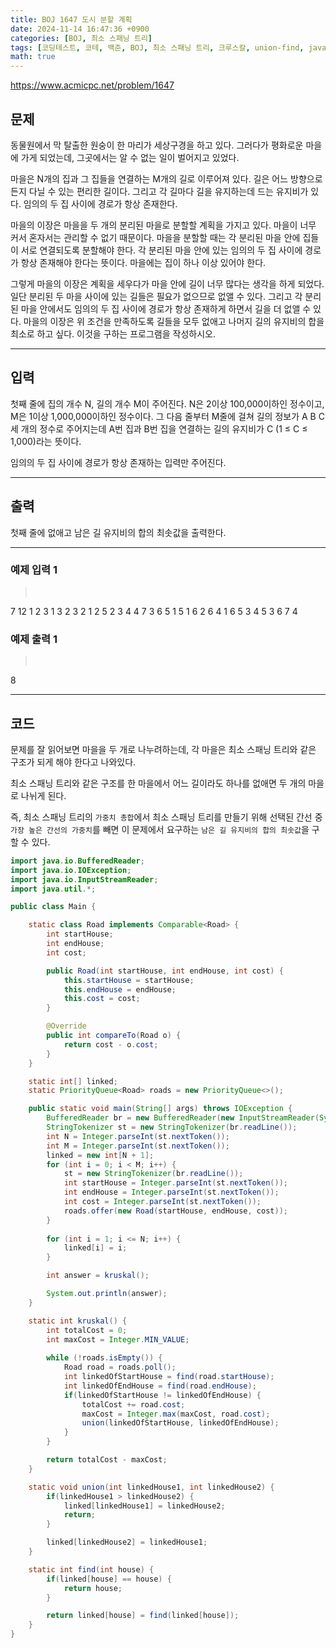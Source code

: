```yaml
---
title: BOJ 1647 도시 분할 계획
date: 2024-11-14 16:47:36 +0900
categories: [BOJ, 최소 스패닝 트리]
tags: [코딩테스트, 코테, 백준, BOJ, 최소 스패닝 트리, 크루스칼, union-find, java]
math: true
---
```


<https://www.acmicpc.net/problem/1647>

## 문제
동물원에서 막 탈출한 원숭이 한 마리가 세상구경을 하고 있다. 그러다가 평화로운 마을에 가게 되었는데, 그곳에서는 알 수 없는 일이 벌어지고 있었다.

마을은 N개의 집과 그 집들을 연결하는 M개의 길로 이루어져 있다. 길은 어느 방향으로든지 다닐 수 있는 편리한 길이다. 그리고 각 길마다 길을 유지하는데 드는 유지비가 있다. 임의의 두 집 사이에 경로가 항상 존재한다.

마을의 이장은 마을을 두 개의 분리된 마을로 분할할 계획을 가지고 있다. 마을이 너무 커서 혼자서는 관리할 수 없기 때문이다. 마을을 분할할 때는 각 분리된 마을 안에 집들이 서로 연결되도록 분할해야 한다. 각 분리된 마을 안에 있는 임의의 두 집 사이에 경로가 항상 존재해야 한다는 뜻이다. 마을에는 집이 하나 이상 있어야 한다.

그렇게 마을의 이장은 계획을 세우다가 마을 안에 길이 너무 많다는 생각을 하게 되었다. 일단 분리된 두 마을 사이에 있는 길들은 필요가 없으므로 없앨 수 있다. 그리고 각 분리된 마을 안에서도 임의의 두 집 사이에 경로가 항상 존재하게 하면서 길을 더 없앨 수 있다. 마을의 이장은 위 조건을 만족하도록 길들을 모두 없애고 나머지 길의 유지비의 합을 최소로 하고 싶다. 이것을 구하는 프로그램을 작성하시오.

---
## 입력
첫째 줄에 집의 개수 N, 길의 개수 M이 주어진다. N은 2이상 100,000이하인 정수이고, M은 1이상 1,000,000이하인 정수이다. 그 다음 줄부터 M줄에 걸쳐 길의 정보가 A B C 세 개의 정수로 주어지는데 A번 집과 B번 집을 연결하는 길의 유지비가 C (1 ≤ C ≤ 1,000)라는 뜻이다.

임의의 두 집 사이에 경로가 항상 존재하는 입력만 주어진다.

---
## 출력
첫째 줄에 없애고 남은 길 유지비의 합의 최솟값을 출력한다.

---
### 예제 입력 1
> <pre>
7 12
1 2 3
1 3 2
3 2 1
2 5 2
3 4 4
7 3 6
5 1 5
1 6 2
6 4 1
6 5 3
4 5 3
6 7 4
> </pre>

### 예제 출력 1
> <pre>
8
> </pre>

---
## 코드

문제를 잘 읽어보면 마을을 두 개로 나누려하는데, 각 마을은 최소 스패닝 트리와 같은 구조가 되게 해야 한다고 나와있다.

최소 스패닝 트리와 같은 구조를 한 마을에서 어느 길이라도 하나를 없애면 두 개의 마을로 나뉘게 된다.

즉, 최소 스패닝 트리의 `가중치 총합`에서 최소 스패닝 트리를 만들기 위해 선택된 간선 중 `가장 높은 간선의 가중치`를 빼면 이 문제에서 요구하는 `남은 길 유지비의 합의 최솟값`을 구할 수 있다.

```java
import java.io.BufferedReader;
import java.io.IOException;
import java.io.InputStreamReader;
import java.util.*;

public class Main {

    static class Road implements Comparable<Road> {
        int startHouse;
        int endHouse;
        int cost;

        public Road(int startHouse, int endHouse, int cost) {
            this.startHouse = startHouse;
            this.endHouse = endHouse;
            this.cost = cost;
        }

        @Override
        public int compareTo(Road o) {
            return cost - o.cost;
        }
    }

    static int[] linked;
    static PriorityQueue<Road> roads = new PriorityQueue<>();

    public static void main(String[] args) throws IOException {
        BufferedReader br = new BufferedReader(new InputStreamReader(System.in));
        StringTokenizer st = new StringTokenizer(br.readLine());
        int N = Integer.parseInt(st.nextToken());
        int M = Integer.parseInt(st.nextToken());
        linked = new int[N + 1];
        for (int i = 0; i < M; i++) {
            st = new StringTokenizer(br.readLine());
            int startHouse = Integer.parseInt(st.nextToken());
            int endHouse = Integer.parseInt(st.nextToken());
            int cost = Integer.parseInt(st.nextToken());
            roads.offer(new Road(startHouse, endHouse, cost));
        }
        
        for (int i = 1; i <= N; i++) {
            linked[i] = i;
        }

        int answer = kruskal();

        System.out.println(answer);
    }

    static int kruskal() {
        int totalCost = 0;
        int maxCost = Integer.MIN_VALUE;
        
        while (!roads.isEmpty()) {
            Road road = roads.poll();
            int linkedOfStartHouse = find(road.startHouse);
            int linkedOfEndHouse = find(road.endHouse);
            if(linkedOfStartHouse != linkedOfEndHouse) {
                totalCost += road.cost;
                maxCost = Integer.max(maxCost, road.cost);
                union(linkedOfStartHouse, linkedOfEndHouse);
            }
        }

        return totalCost - maxCost;
    }

    static void union(int linkedHouse1, int linkedHouse2) {
        if(linkedHouse1 > linkedHouse2) {
            linked[linkedHouse1] = linkedHouse2;
            return;
        }

        linked[linkedHouse2] = linkedHouse1;
    }

    static int find(int house) {
        if(linked[house] == house) {
            return house;
        }

        return linked[house] = find(linked[house]);
    }
}
```
